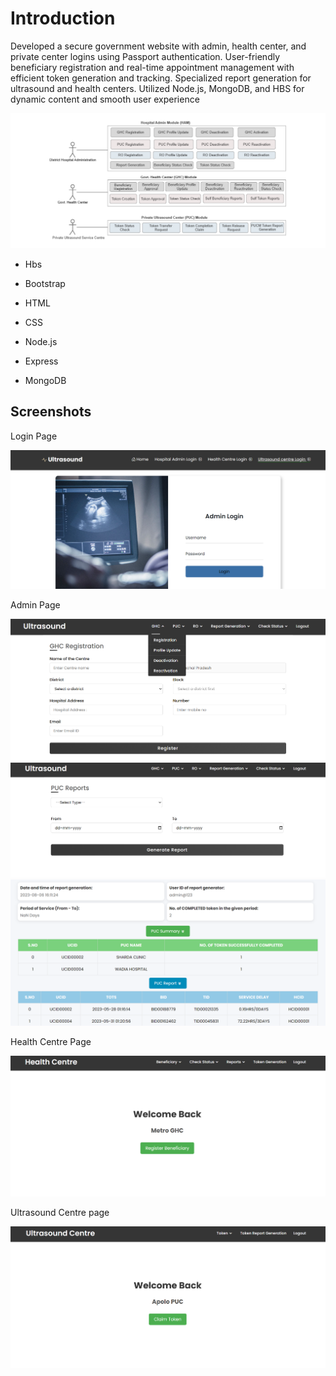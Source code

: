 
# Introduction

Developed a secure government website with admin, health center, and private center logins using Passport authentication. User-friendly beneficiary registration and real-time appointment management with efficient token
generation and tracking. Specialized report generation for ultrasound and health centers. Utilized Node.js, MongoDB, and HBS for dynamic content and smooth user experience

![App Screenshot](https://github.com/Himu25/Himachal_Govt_Ultrasound_management_portal/blob/main/Screenshots/Screenshot%202023-08-06%20162728.png)

- Hbs

- Bootstrap

- HTML

- CSS

- Node.js

- Express

- MongoDB



## Screenshots
Login Page

![App Screenshot](https://github.com/Himu25/Himachal_Govt_Ultrasound_management_portal/blob/main/Screenshots/Screenshot%202023-08-06%20160927.png)

Admin Page

![App Screenshot](https://github.com/Himu25/Himachal_Govt_Ultrasound_management_portal/blob/main/Screenshots/Screenshot%202023-08-06%20161031.png)
![App Screenshot](https://github.com/Himu25/Himachal_Govt_Ultrasound_management_portal/blob/main/Screenshots/Screenshot%202023-08-06%20161102.png)
![App Screenshot](https://github.com/Himu25/Himachal_Govt_Ultrasound_management_portal/blob/main/Screenshots/Screenshot%202023-08-06%20161147.png)

Health Centre Page

![App Screenshot](https://github.com/Himu25/Himachal_Govt_Ultrasound_management_portal/blob/main/Screenshots/Screenshot%202023-08-06%20161319.png)

Ultrasound Centre page

![App Screenshot](https://github.com/Himu25/Himachal_Govt_Ultrasound_management_portal/blob/main/Screenshots/Screenshot%202023-08-06%20161345.png)



